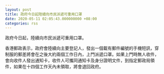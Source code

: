 ```yaml
---
layout: post
title: 政府今日起陸續向市民派遞可重用口罩
date: 2020-05-11 02:05:43.000000000 +08:00
categories: rss
---
```


政府今日起，陸續向市民派遞可重用口罩。

香港郵政表示，政府會陸續向主要登記人，發出一個載有郵件編號的手機短訊，穿制服的郵差將會在之後大約兩個工作日內，上門派遞口罩。如果上門時無人收件，會向收件人發出通知卡，收件人可攜同通知卡及身分證明文件，到指定郵政局領件，如果在十四個工作天內未領取，將會退回政府。
